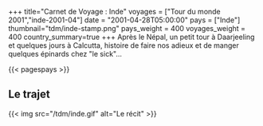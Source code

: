 +++
title="Carnet de Voyage : Inde"
voyages = ["Tour du monde 2001","inde-2001-04"]
date = "2001-04-28T05:00:00"
pays = ["Inde"]
thumbnail="tdm/inde-stamp.png"
pays_weight = 400
voyages_weight = 400
country_summary=true
+++
Après le Népal, un petit tour à Daarjeeling et quelques jours à Calcutta, histoire de faire nos adieux et de manger quelques épinards chez "le sick"...

{{< pagespays >}}
## Le trajet
{{< img src="/tdm/inde.gif" alt="Le récit" >}}
